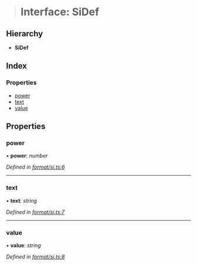 > # Interface: SiDef

## Hierarchy

* **SiDef**

## Index

### Properties

* [power](_format_si_.sidef.md#power)
* [text](_format_si_.sidef.md#text)
* [value](_format_si_.sidef.md#value)

## Properties

###  power

• **power**: *number*

*Defined in [format/si.ts:6](https://github.com/polkadot-js/common/blob/aab3ed5/packages/util/src/format/si.ts#L6)*

___

###  text

• **text**: *string*

*Defined in [format/si.ts:7](https://github.com/polkadot-js/common/blob/aab3ed5/packages/util/src/format/si.ts#L7)*

___

###  value

• **value**: *string*

*Defined in [format/si.ts:8](https://github.com/polkadot-js/common/blob/aab3ed5/packages/util/src/format/si.ts#L8)*